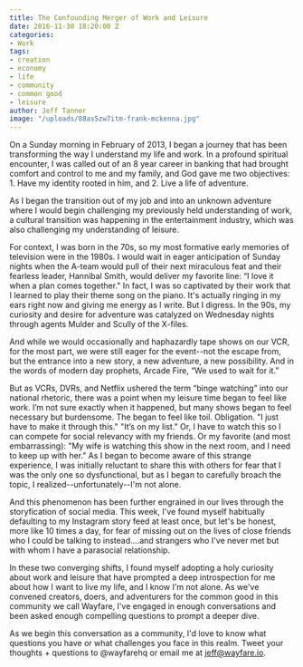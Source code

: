 ```yaml
---
title: The Confounding Merger of Work and Leisure
date: 2016-11-30 18:20:00 Z
categories:
- Work
tags:
- creation
- economy
- life
- community
- common good
- leisure
author: Jeff Tanner
image: "/uploads/88as5zw7itm-frank-mckenna.jpg"
---
```


On a Sunday morning in February of 2013, I began a journey that has been transforming the way I understand my life and work. In a profound spiritual encounter, I was called out of an 8 year career in banking that had brought comfort and control to me and my family, and God gave me two objectives: 1. Have my identity rooted in him, and 2. Live a life of adventure.

As I began the transition out of my job and into an unknown adventure where I would begin challenging my previously held understanding of work, a cultural transition was happening in the entertainment industry, which was also challenging my understanding of leisure. 

For context, I was born in the 70s, so my most formative early memories of television were in the 1980s. I would wait in eager anticipation of Sunday nights when the A-team would pull of their next miraculous feat and their fearless leader, Hannibal Smith, would deliver my favorite line: “I love it when a plan comes together." In fact, I was so captivated by their work that I learned to play their theme song on the piano. It's actually ringing in my ears right now and giving me energy as I write. But I digress. In the 90s, my curiosity and desire for adventure was catalyzed on Wednesday nights through agents Mulder and Scully of the X-files.

And while we would occasionally and haphazardly tape shows on our VCR, for the most part, we were still eager for the event--not the escape from, but the entrance into a new story, a new adventure, a new possibility. And in the words of modern day prophets, Arcade Fire, “We used to wait for it.”

But as VCRs, DVRs, and Netflix ushered the term “binge watching” into our national rhetoric, there was a point when my leisure time began to feel like work. I’m not sure exactly when it happened, but many shows began to feel necessary but burdensome. The began to feel like toil. Obligation. "I just have to make it through this." "It’s on my list." Or, I have to watch this so I can compete for social relevancy with my friends. Or my favorite (and most embarrassing): "My wife is watching this show in the next room, and I need to keep up with her." As I began to become aware of this strange experience, I was initially reluctant to share this with others for fear that I was the only one so dysfunctional, but as I began to carefully broach the topic, I realized--unfortunately--I'm not alone. 

And this phenomenon has been further engrained in our lives through the storyfication of social media. This week, I've found myself habitually defaulting to my Instagram story feed at least once, but let's be honest, more like 10 times a day, for fear of missing out on the lives of close friends who I could be talking to instead....and strangers who I've never met but with whom I have a parasocial relationship.

In these two converging shifts, I found myself adopting a holy curiosity about work and leisure that have prompted a deep introspection for me about how I want to live my life, and I know I'm not alone. As we've convened creators, doers, and adventurers for the common good in this community we call Wayfare, I've engaged in enough conversations and been asked enough compelling questions to prompt a deeper dive. 

As we begin this conversation as a community, I'd love to know what questions you have or what challenges you face in this realm. Tweet your thoughts + questions to @wayfarehq or email me at jeff@wayfare.io. 